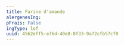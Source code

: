 ```yaml
---
title: Farine d'amande
alergenesIng:
pFrais: False
ingType: lof
uuid: 4562eff5-e76d-40e8-8f33-9a72cfb57cf0
---
```

